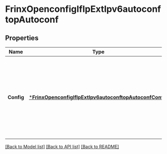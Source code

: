 # FrinxOpenconfigIfIpExtIpv6autoconftopAutoconf

## Properties
Name | Type | Description | Notes
------------ | ------------- | ------------- | -------------
**Config** | [***FrinxOpenconfigIfIpExtIpv6autoconftopAutoconfConfig**](frinx.openconfig.if.ip.ext.ipv6autoconftop.autoconf.Config.md) | Optional[[adapted from IETF IP model RFC 7277]  Parameters to control the autoconfiguration of IPv6 addresses, as described in RFC 4862.] REF:Optional[RFC 4862: IPv6 Stateless Address Autoconfiguration] | [optional] [default to null]

[[Back to Model list]](../README.md#documentation-for-models) [[Back to API list]](../README.md#documentation-for-api-endpoints) [[Back to README]](../README.md)


